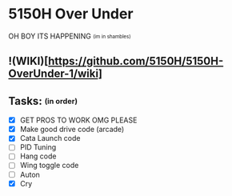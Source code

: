 # 5150H Over Under

OH BOY ITS HAPPENING <sub><sup>(im in shambles)</sup></sub>

## !(WIKI)[https://github.com/5150H/5150H-OverUnder-1/wiki]

## Tasks: <sub><sup>(in order)</sup></sub>

- [x] GET PROS TO WORK OMG PLEASE
- [x] Make good drive code (arcade)
- [x] Cata Launch code
- [ ] PID Tuning
- [ ] Hang code
- [ ] Wing toggle code
- [ ] Auton
- [x] Cry
